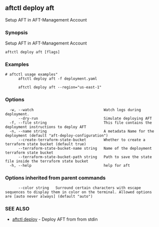 ## aftctl deploy aft

Setup AFT in AFT-Management Account

### Synopsis

Setup AFT in AFT-Management Account

```
aftctl deploy aft [flags]
```

### Examples

```
# aftctl usage examples"
	  aftctl deploy aft -f deployment.yaml
	
	  aftctl deploy aft --region="us-east-1"
```

### Options

```
  -w, --watch                                Watch logs during deployment.
      --dry-run                              Simulate deploying AFT
  -f, --file string                          This file contains the deployment instructions to deploy AFT
  -n, --name string                          A metadata Name for the deployment (default "aft-deploy-configuration")
      --create-terraform-state-bucket        Whether to create a terraform state bucket (default true)
      --terraform-state-bucket-name string   Name of the deployment terraform state bucket
      --terraform-state-bucket-path string   Path to save the state file inside the terraform state bucket
  -h, --help                                 help for aft
```

### Options inherited from parent commands

```
      --color string   Surround certain characters with escape sequences to display them in color on the terminal. Allowed options are [auto never always] (default "auto")
```

### SEE ALSO

* [aftctl deploy](aftctl_deploy.md)	 - Deploy AFT from from stdin

